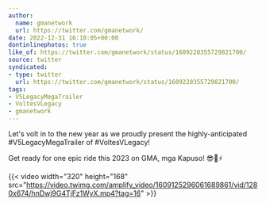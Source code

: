 ```yaml
---
author:
  name: gmanetwork
  url: https://twitter.com/gmanetwork/
date: 2022-12-31 16:10:05+00:00
dontinlinephotos: true
like_of: https://twitter.com/gmanetwork/status/1609220355729821700/
source: twitter
syndicated:
- type: twitter
  url: https://twitter.com/gmanetwork/status/1609220355729821700/
tags:
- V5LegacyMegaTrailer
- VoltesVLegacy
- gmanetwork
---
```


Let's volt in to the new year as we proudly present the highly-anticipated #V5LegacyMegaTrailer of #VoltesVLegacy!



Get ready for one epic ride this 2023 on GMA, mga Kapuso! 😎👊⚡ 

{{< video width="320" height="168" src="https://video.twimg.com/amplify_video/1609125296061689861/vid/1280x674/hnDwj9G4TjFz1WyX.mp4?tag=16" >}}